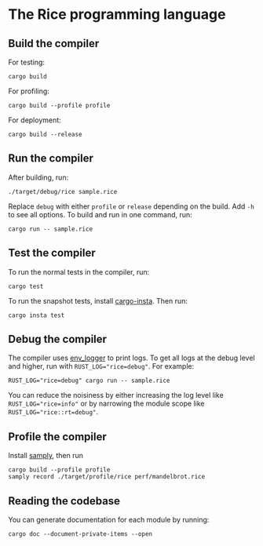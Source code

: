 # The Rice programming language

## Build the compiler

For testing:

```
cargo build
```

For profiling:

```
cargo build --profile profile
```

For deployment:

```
cargo build --release
```

## Run the compiler

After building, run:

```
./target/debug/rice sample.rice
```

Replace `debug` with either `profile` or `release` depending on the build. Add `-h` to see all options. To build and run in one command, run:

```
cargo run -- sample.rice
```

## Test the compiler

To run the normal tests in the compiler, run:

```
cargo test
```

To run the snapshot tests, install [cargo-insta]. Then run:

```
cargo insta test
```

## Debug the compiler

The compiler uses [env_logger] to print logs. To get all logs at the debug level and higher, run with `RUST_LOG="rice=debug"`. For example:

```
RUST_LOG="rice=debug" cargo run -- sample.rice
```

You can reduce the noisiness by either increasing the log level like `RUST_LOG="rice=info"` or by narrowing the module scope like `RUST_LOG="rice::rt=debug"`.

## Profile the compiler

Install [samply], then run

```
cargo build --profile profile
samply record ./target/profile/rice perf/mandelbrot.rice
```


[env_logger]: https://docs.rs/env_logger/latest/env_logger/
[cargo-insta]: https://crates.io/crates/cargo-insta
[samply]: https://github.com/mstange/samply

## Reading the codebase

You can generate documentation for each module by running:

```
cargo doc --document-private-items --open
```